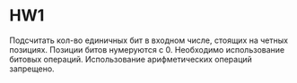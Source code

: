 # HW1
Подсчитать кол-во единичных бит в входном числе, стоящих на четных позициях. Позиции битов нумеруются с 0. Необходимо использование битовых операций. Использование арифметических операций запрещено.
